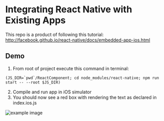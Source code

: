 
Integrating React Native with Existing Apps
===========================================

This repo is a product of following this tutorial: http://facebook.github.io/react-native/docs/embedded-app-ios.html

## Demo

1. From root of project execute this command in terminal:
```
(JS_DIR=`pwd`/ReactComponent; cd node_modules/react-native; npm run start -- --root $JS_DIR)
```
2. Compile and run app in iOS simulator
3. You should now see a red box with rendering the text as declared in index.ios.js

![example image](http://facebook.github.io/react-native/img/EmbeddedAppExample.png)

